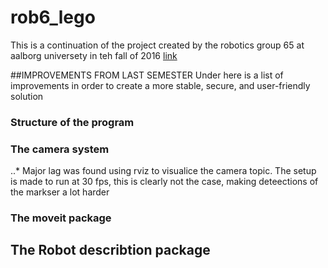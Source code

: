 # rob6_lego
This is a continuation of the project created by the robotics group 65 at aalborg universety in teh fall of 2016 [link](https://github.com/pbtorrild/rob5_lego)

##IMPROVEMENTS FROM LAST SEMESTER
Under here is a list of improvements in order to create a more stable, secure, and user-friendly solution
### Structure of the program

### The camera system
..* Major lag was found using rviz to visualice the camera topic. The setup is made to run at 30 fps, this is clearly not the case, making deteections of the markser a lot harder

### The moveit package


## The Robot describtion package
